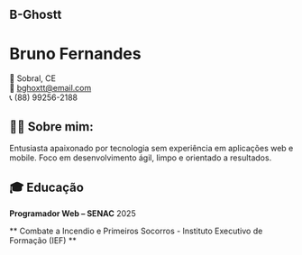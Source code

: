 ## B-Ghostt


# Bruno Fernandes
  
📍 Sobral, CE  
📧 bghoxtt@email.com  
📞 (88) 99256-2188  


## 🧑‍💻 Sobre mim:
Entusiasta apaixonado por tecnologia sem experiência em aplicações web e mobile. Foco em desenvolvimento ágil, limpo e orientado a resultados.


## 🎓 Educação

**Programador Web – SENAC**  2025 

** Combate a Incendio e Primeiros Socorros - Instituto Executivo de Formação (IEF) **
